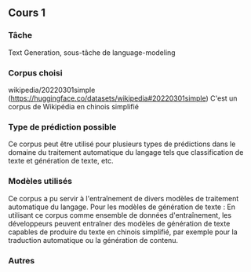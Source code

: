 ## Cours 1
### Tâche  
Text Generation, sous-tâche de language-modeling
### Corpus choisi
wikipedia/20220301simple (https://huggingface.co/datasets/wikipedia#20220301simple)
C'est un corpus de Wikipédia en chinois simplifié
### Type de prédiction possible 
Ce corpus peut être utilisé pour plusieurs types de prédictions dans le domaine du traitement automatique du langage tels que classification de texte et génération de texte, etc.
### Modèles utilisés 
Ce corpus a pu servir à l'entraînement de divers modèles de traitement automatique du langage. Pour les modèles de génération de texte : En utilisant ce corpus comme ensemble de données d'entraînement, les développeurs peuvent entraîner des modèles de génération de texte capables de produire du texte en chinois simplifié, par exemple pour la traduction automatique ou la génération de contenu.
### Autres
